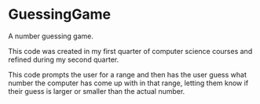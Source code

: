 # GuessingGame
A number guessing game.

<p>This code was created in my first quarter of computer science courses and refined during my second quarter.
<p>
<p>
  This code prompts the user for a range and then has the user guess what number the computer has come up with in that range, letting them know if their guess is larger or smaller than the actual number.
